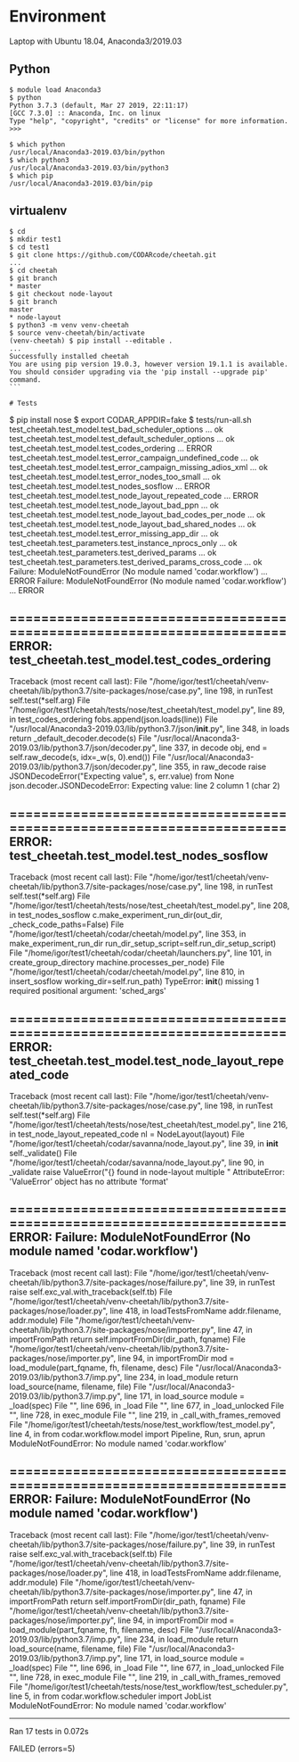 # Environment

  Laptop with Ubuntu 18.04, Anaconda3/2019.03

## Python
  ```
  $ module load Anaconda3
  $ python
  Python 3.7.3 (default, Mar 27 2019, 22:11:17) 
  [GCC 7.3.0] :: Anaconda, Inc. on linux
  Type "help", "copyright", "credits" or "license" for more information.
  >>>
  ```
  ```
  $ which python
  /usr/local/Anaconda3-2019.03/bin/python
  $ which python3
  /usr/local/Anaconda3-2019.03/bin/python3
  $ which pip
  /usr/local/Anaconda3-2019.03/bin/pip
  ```

## virtualenv
  ```
  $ cd
  $ mkdir test1
  $ cd test1
  $ git clone https://github.com/CODARcode/cheetah.git
  ...
  $ cd cheetah
  $ git branch
  * master
  $ git checkout node-layout
  $ git branch
  master
  * node-layout
  $ python3 -m venv venv-cheetah
  $ source venv-cheetah/bin/activate
  (venv-cheetah) $ pip install --editable .
  ...
  Successfully installed cheetah
  You are using pip version 19.0.3, however version 19.1.1 is available.
  You should consider upgrading via the 'pip install --upgrade pip' command.                                                                                                          ``` 

# Tests
  ```
  $ pip install nose
  $ export CODAR_APPDIR=fake
  $ tests/run-all.sh
  test_cheetah.test_model.test_bad_scheduler_options ... ok
  test_cheetah.test_model.test_default_scheduler_options ... ok
  test_cheetah.test_model.test_codes_ordering ... ERROR
  test_cheetah.test_model.test_error_campaign_undefined_code ... ok
  test_cheetah.test_model.test_error_campaign_missing_adios_xml ... ok
  test_cheetah.test_model.test_error_nodes_too_small ... ok
  test_cheetah.test_model.test_nodes_sosflow ... ERROR
  test_cheetah.test_model.test_node_layout_repeated_code ... ERROR
  test_cheetah.test_model.test_node_layout_bad_ppn ... ok
  test_cheetah.test_model.test_node_layout_bad_codes_per_node ... ok
  test_cheetah.test_model.test_node_layout_bad_shared_nodes ... ok
  test_cheetah.test_model.test_error_missing_app_dir ... ok
  test_cheetah.test_parameters.test_instance_nprocs_only ... ok
  test_cheetah.test_parameters.test_derived_params ... ok
  test_cheetah.test_parameters.test_derived_params_cross_code ... ok
  Failure: ModuleNotFoundError (No module named 'codar.workflow') ... ERROR
  Failure: ModuleNotFoundError (No module named 'codar.workflow') ... ERROR

  ======================================================================
  ERROR: test_cheetah.test_model.test_codes_ordering
  ----------------------------------------------------------------------
  Traceback (most recent call last):
  File "/home/igor/test1/cheetah/venv-cheetah/lib/python3.7/site-packages/nose/case.py", line 198, in runTest
    self.test(*self.arg)
  File "/home/igor/test1/cheetah/tests/nose/test_cheetah/test_model.py", line 89, in test_codes_ordering
    fobs.append(json.loads(line))
  File "/usr/local/Anaconda3-2019.03/lib/python3.7/json/__init__.py", line 348, in loads
    return _default_decoder.decode(s)
  File "/usr/local/Anaconda3-2019.03/lib/python3.7/json/decoder.py", line 337, in decode
    obj, end = self.raw_decode(s, idx=_w(s, 0).end())
  File "/usr/local/Anaconda3-2019.03/lib/python3.7/json/decoder.py", line 355, in raw_decode
    raise JSONDecodeError("Expecting value", s, err.value) from None
    json.decoder.JSONDecodeError: Expecting value: line 2 column 1 (char 2)

  ======================================================================
  ERROR: test_cheetah.test_model.test_nodes_sosflow
  ----------------------------------------------------------------------
  Traceback (most recent call last):
  File "/home/igor/test1/cheetah/venv-cheetah/lib/python3.7/site-packages/nose/case.py", line 198, in runTest
    self.test(*self.arg)
  File "/home/igor/test1/cheetah/tests/nose/test_cheetah/test_model.py", line 208, in test_nodes_sosflow
    c.make_experiment_run_dir(out_dir, _check_code_paths=False)
  File "/home/igor/test1/cheetah/codar/cheetah/model.py", line 353, in make_experiment_run_dir
    run_dir_setup_script=self.run_dir_setup_script)
  File "/home/igor/test1/cheetah/codar/cheetah/launchers.py", line 101, in create_group_directory
    machine.processes_per_node)
  File "/home/igor/test1/cheetah/codar/cheetah/model.py", line 810, in insert_sosflow
    working_dir=self.run_path)
  TypeError: __init__() missing 1 required positional argument: 'sched_args'

  ======================================================================
  ERROR: test_cheetah.test_model.test_node_layout_repeated_code
  ----------------------------------------------------------------------
  Traceback (most recent call last):
  File "/home/igor/test1/cheetah/venv-cheetah/lib/python3.7/site-packages/nose/case.py", line 198, in runTest
    self.test(*self.arg)
  File "/home/igor/test1/cheetah/tests/nose/test_cheetah/test_model.py", line 216, in test_node_layout_repeated_code
    nl = NodeLayout(layout)
  File "/home/igor/test1/cheetah/codar/savanna/node_layout.py", line 39, in __init__
    self._validate()
  File "/home/igor/test1/cheetah/codar/savanna/node_layout.py", line 90, in _validate
    raise ValueError("{} found in node-layout multiple "
  AttributeError: 'ValueError' object has no attribute 'format'

  ======================================================================
  ERROR: Failure: ModuleNotFoundError (No module named 'codar.workflow')
  ----------------------------------------------------------------------
  Traceback (most recent call last):
  File "/home/igor/test1/cheetah/venv-cheetah/lib/python3.7/site-packages/nose/failure.py", line 39, in runTest
    raise self.exc_val.with_traceback(self.tb)
  File "/home/igor/test1/cheetah/venv-cheetah/lib/python3.7/site-packages/nose/loader.py", line 418, in loadTestsFromName
    addr.filename, addr.module)
  File "/home/igor/test1/cheetah/venv-cheetah/lib/python3.7/site-packages/nose/importer.py", line 47, in importFromPath
    return self.importFromDir(dir_path, fqname)
  File "/home/igor/test1/cheetah/venv-cheetah/lib/python3.7/site-packages/nose/importer.py", line 94, in importFromDir
    mod = load_module(part_fqname, fh, filename, desc)
  File "/usr/local/Anaconda3-2019.03/lib/python3.7/imp.py", line 234, in load_module
    return load_source(name, filename, file)
  File "/usr/local/Anaconda3-2019.03/lib/python3.7/imp.py", line 171, in load_source
    module = _load(spec)
  File "<frozen importlib._bootstrap>", line 696, in _load
  File "<frozen importlib._bootstrap>", line 677, in _load_unlocked
  File "<frozen importlib._bootstrap_external>", line 728, in exec_module
  File "<frozen importlib._bootstrap>", line 219, in _call_with_frames_removed
  File "/home/igor/test1/cheetah/tests/nose/test_workflow/test_model.py", line 4, in <module>
    from codar.workflow.model import Pipeline, Run, srun, aprun
  ModuleNotFoundError: No module named 'codar.workflow'

  ======================================================================
  ERROR: Failure: ModuleNotFoundError (No module named 'codar.workflow')
  ----------------------------------------------------------------------
  Traceback (most recent call last):
  File "/home/igor/test1/cheetah/venv-cheetah/lib/python3.7/site-packages/nose/failure.py", line 39, in runTest
    raise self.exc_val.with_traceback(self.tb)
  File "/home/igor/test1/cheetah/venv-cheetah/lib/python3.7/site-packages/nose/loader.py", line 418, in loadTestsFromName
    addr.filename, addr.module)
  File "/home/igor/test1/cheetah/venv-cheetah/lib/python3.7/site-packages/nose/importer.py", line 47, in importFromPath
    return self.importFromDir(dir_path, fqname)
  File "/home/igor/test1/cheetah/venv-cheetah/lib/python3.7/site-packages/nose/importer.py", line 94, in importFromDir
    mod = load_module(part_fqname, fh, filename, desc)
  File "/usr/local/Anaconda3-2019.03/lib/python3.7/imp.py", line 234, in load_module
    return load_source(name, filename, file)
  File "/usr/local/Anaconda3-2019.03/lib/python3.7/imp.py", line 171, in load_source
    module = _load(spec)
  File "<frozen importlib._bootstrap>", line 696, in _load
  File "<frozen importlib._bootstrap>", line 677, in _load_unlocked
  File "<frozen importlib._bootstrap_external>", line 728, in exec_module
  File "<frozen importlib._bootstrap>", line 219, in _call_with_frames_removed
  File "/home/igor/test1/cheetah/tests/nose/test_workflow/test_scheduler.py", line 5, in <module>
    from codar.workflow.scheduler import JobList
  ModuleNotFoundError: No module named 'codar.workflow'

  ----------------------------------------------------------------------
  Ran 17 tests in 0.072s

  FAILED (errors=5)
  ```



